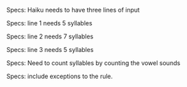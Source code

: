 Specs: Haiku needs to have three lines of input

Specs: line 1 needs 5 syllables

Specs: line 2 needs 7 syllables

Specs: line 3 needs 5 syllables

Specs: Need to count syllables by counting the vowel sounds

Specs: include exceptions to the rule.
